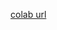 [colab url](https://colab.research.google.com/github/mathmechterver/terver2020/blob/master/prac13/Practice13.ipynb)
